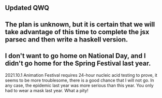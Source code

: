 Updated QWQ
---
The plan is unknown, but it is certain that we will take advantage of this time to complete the jsx parsec and then write a haskell version.
---
I don't want to go home on National Day, and I didn't go home for the Spring Festival last year.
---
2021.10.1 Animation Festival requires 24-hour nucleic acid testing to prove, it seems to be more troublesome, there is a good chance that I will not go. In any case, the epidemic last year was more serious than this year. You only had to wear a mask last year. What a pity!